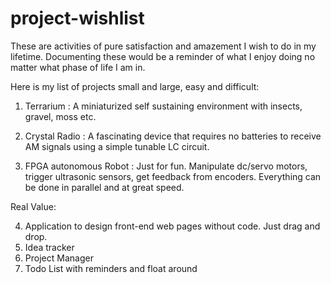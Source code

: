 # project-wishlist

These are activities of pure satisfaction and amazement I wish to do in my lifetime. Documenting these would be a reminder of what I enjoy doing no matter what phase of life I am in.

Here is my list of projects small and large, easy and difficult:

1)  Terrarium : A miniaturized self sustaining environment with insects, gravel, moss etc.

2)  Crystal Radio : A fascinating device that requires no batteries to receive AM signals using a simple tunable LC circuit.

3)  FPGA autonomous Robot : Just for fun. Manipulate dc/servo motors, trigger ultrasonic sensors, get feedback from encoders. Everything can be done in parallel and at great speed.

Real Value:

4)  Application to design front-end web pages without code. Just drag and drop.
5)  Idea tracker
6)  Project Manager
7)  Todo List with reminders and float around

